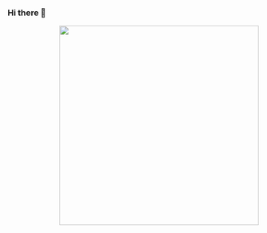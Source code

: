 ### Hi there 👋
<img align="right" width="400px" src = "[https://user-images.githubusercontent.com/88455397/217031105-0fa5db2e-28eb-40aa-96b6-b7fc6071618d.png](https://www.bing.com/th/id/OGC.e1f3413bf5036045713341394f617225?pid=1.7&rurl=https%3a%2f%2fcdn.dribbble.com%2fusers%2f1162077%2fscreenshots%2f3848914%2fprogrammer.gif&ehk=hANs%2bktW5sQlvyjDispeFdwwb0b3PsyP%2biI7wi0JgWw%3d)"/>




